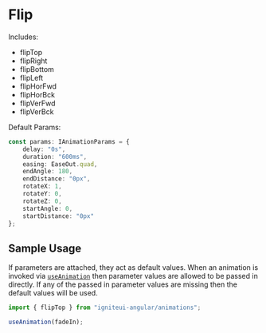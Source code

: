 # Flip

Includes:

  - flipTop
  - flipRight
  - flipBottom
  - flipLeft
  - flipHorFwd
  - flipHorBck
  - flipVerFwd
  - flipVerBck

Default Params:

``` typescript
const params: IAnimationParams = {
    delay: "0s",
    duration: "600ms",
    easing: EaseOut.quad,
    endAngle: 180,
    endDistance: "0px",
    rotateX: 1,
    rotateY: 0,
    rotateZ: 0,
    startAngle: 0,
    startDistance: "0px"
};
```

## Sample Usage
If parameters are attached, they act as default values.  When an animation is invoked via [`useAnimation`](https://angular.io/api/animations/useAnimation) then parameter values are allowed to be passed in directly. If any of the passed in parameter values are missing then the default values will be used.

``` typescript
import { flipTop } from "igniteui-angular/animations";

useAnimation(fadeIn);
```
